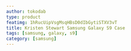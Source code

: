 ```yaml
---
author: tokodab
type: product
featimg: 1hRucUipVsgMsqHBsD0dIbGytiSTXV3vT
title: Kristen Stewart Samsung Galaxy S9 Case
tags: [samsung, galaxy, s9]
category: [samsung]
---
```

